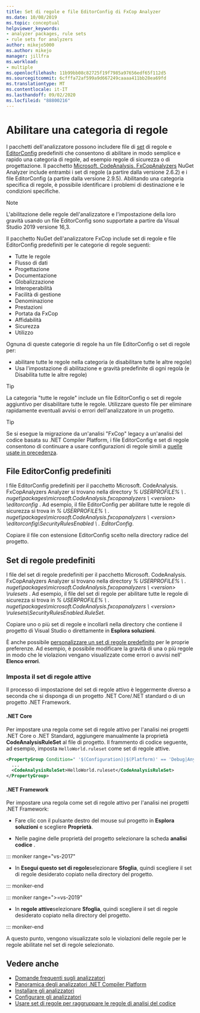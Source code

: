 ```yaml
---
title: Set di regole e file EditorConfig di FxCop Analyzer
ms.date: 10/08/2019
ms.topic: conceptual
helpviewer_keywords:
- analyzer packages, rule sets
- rule sets for analyzers
author: mikejo5000
ms.author: mikejo
manager: jillfra
ms.workload:
- multiple
ms.openlocfilehash: 11b99bb08c82725f19f7985a97656edf65f112d5
ms.sourcegitcommit: 6cfffa72af599a9d667249caaaa411bb28ea69fd
ms.translationtype: MT
ms.contentlocale: it-IT
ms.lasthandoff: 09/02/2020
ms.locfileid: "88800216"
---
```

# <a name="enable-a-category-of-rules"></a>Abilitare una categoria di regole

I pacchetti dell'analizzatore possono includere file di [set](using-rule-sets-to-group-code-analysis-rules.md) di regole e [EditorConfig](use-roslyn-analyzers.md#rule-severity) predefiniti che consentono di abilitare in modo semplice e rapido una categoria di regole, ad esempio regole di sicurezza o di progettazione. Il pacchetto [Microsoft. CodeAnalysis. FxCopAnalyzers](https://www.nuget.org/packages/Microsoft.CodeAnalysis.FxCopAnalyzers/) NuGet Analyzer include entrambi i set di regole (a partire dalla versione 2.6.2) e i file EditorConfig (a partire dalla versione 2.9.5). Abilitando una categoria specifica di regole, è possibile identificare i problemi di destinazione e le condizioni specifiche.

> [!NOTE]
> L'abilitazione delle regole dell'analizzatore e l'impostazione della loro gravità usando un file EditorConfig sono supportate a partire da Visual Studio 2019 versione 16,3.

Il pacchetto NuGet dell'analizzatore FxCop include set di regole e file EditorConfig predefiniti per le categorie di regole seguenti:

- Tutte le regole
- Flusso di dati
- Progettazione
- Documentazione
- Globalizzazione
- Interoperabilità
- Facilità di gestione
- Denominazione
- Prestazioni
- Portata da FxCop
- Affidabilità
- Sicurezza
- Utilizzo

Ognuna di queste categorie di regole ha un file EditorConfig o set di regole per:

- abilitare tutte le regole nella categoria (e disabilitare tutte le altre regole)
- Usa l'impostazione di abilitazione e gravità predefinite di ogni regola (e Disabilita tutte le altre regole)

> [!TIP]
> La categoria "tutte le regole" include un file EditorConfig o set di regole aggiuntivo per disabilitare tutte le regole. Utilizzare questo file per eliminare rapidamente eventuali avvisi o errori dell'analizzatore in un progetto.

> [!TIP]
> Se si esegue la migrazione da un'analisi "FxCop" legacy a un'analisi del codice basata su .NET Compiler Platform, i file EditorConfig e set di regole consentono di continuare a usare configurazioni di regole simili a [quelle usate in precedenza](rule-set-reference.md).

## <a name="predefined-editorconfig-files"></a>File EditorConfig predefiniti

I file EditorConfig predefiniti per il pacchetto Microsoft. CodeAnalysis. FxCopAnalyzers Analyzer si trovano nella directory *% USERPROFILE% \\ . nuget\packages\microsoft.CodeAnalysis.fxcopanalyzers \\ \<version\> \editorconfig* . Ad esempio, il file EditorConfig per abilitare tutte le regole di sicurezza si trova in *% USERPROFILE% \\ . nuget\packages\microsoft.CodeAnalysis.fxcopanalyzers \\ \<version\> \editorconfig\SecurityRulesEnabled \\ . EditorConfig*.

Copiare il file con estensione EditorConfig scelto nella directory radice del progetto.

## <a name="predefined-rule-sets"></a>Set di regole predefiniti

I file del set di regole predefiniti per il pacchetto Microsoft. CodeAnalysis. FxCopAnalyzers Analyzer si trovano nella directory *% USERPROFILE% \\ . nuget\packages\microsoft.CodeAnalysis.fxcopanalyzers \\ \<version\> \rulesets* . Ad esempio, il file del set di regole per abilitare tutte le regole di sicurezza si trova in *% USERPROFILE% \\ . nuget\packages\microsoft.CodeAnalysis.fxcopanalyzers \\ \<version\> \rulesets\SecurityRulesEnabled.RuleSet*.

Copiare uno o più set di regole e incollarli nella directory che contiene il progetto di Visual Studio o direttamente in **Esplora soluzioni**.

È anche possibile [personalizzare un set di regole predefinito](how-to-create-a-custom-rule-set.md) per le proprie preferenze. Ad esempio, è possibile modificare la gravità di una o più regole in modo che le violazioni vengano visualizzate come errori o avvisi nell' **Elenco errori**.

### <a name="set-the-active-rule-set"></a>Imposta il set di regole attive

Il processo di impostazione del set di regole attivo è leggermente diverso a seconda che si disponga di un progetto .NET Core/.NET standard o di un progetto .NET Framework.

#### <a name="net-core"></a>.NET Core

Per impostare una regola come set di regole attivo per l'analisi nei progetti .NET Core o .NET Standard, aggiungere manualmente la proprietà **CodeAnalysisRuleSet** al file di progetto. Il frammento di codice seguente, ad esempio, imposta `HelloWorld.ruleset` come set di regole attive.

```xml
<PropertyGroup Condition=" '$(Configuration)|$(Platform)' == 'Debug|AnyCPU' ">
  ...
  <CodeAnalysisRuleSet>HelloWorld.ruleset</CodeAnalysisRuleSet>
</PropertyGroup>
```

#### <a name="net-framework"></a>.NET Framework

Per impostare una regola come set di regole attivo per l'analisi nei progetti .NET Framework:

- Fare clic con il pulsante destro del mouse sul progetto in **Esplora soluzioni** e scegliere **Proprietà**.

- Nelle pagine delle proprietà del progetto selezionare la scheda **analisi codice** .

::: moniker range="vs-2017"

- In **Esegui questo set di regole**selezionare **Sfoglia**, quindi scegliere il set di regole desiderato copiato nella directory del progetto.

::: moniker-end

::: moniker range=">=vs-2019"

- In **regole attive**selezionare **Sfoglia**, quindi scegliere il set di regole desiderato copiato nella directory del progetto.

::: moniker-end

   A questo punto, vengono visualizzate solo le violazioni delle regole per le regole abilitate nel set di regole selezionato.

## <a name="see-also"></a>Vedere anche

- [Domande frequenti sugli analizzatori](analyzers-faq.md)
- [Panoramica degli analizzatori .NET Compiler Platform](roslyn-analyzers-overview.md)
- [Installare gli analizzatori](install-roslyn-analyzers.md)
- [Configurare gli analizzatori](use-roslyn-analyzers.md)
- [Usare set di regole per raggruppare le regole di analisi del codice](using-rule-sets-to-group-code-analysis-rules.md)
